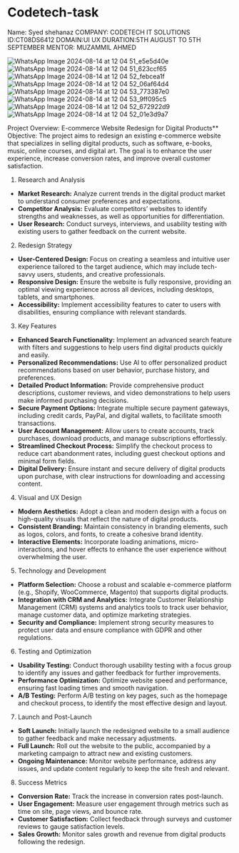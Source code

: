 # Codetech-task
Name: Syed shehanaz 
COMPANY: CODETECH IT SOLUTIONS 
ID:CT08DS6412
DOMAIN:UI UX
DURATION:5TH AUGUST TO 5TH SEPTEMBER 
MENTOR: MUZAMMIL AHMED 


![WhatsApp Image 2024-08-14 at 12 04 51_e5e5d40e](https://github.com/user-attachments/assets/a299b75f-4b7d-4eb0-9e21-46960a6c650b)
![WhatsApp Image 2024-08-14 at 12 04 51_623ccf65](https://github.com/user-attachments/assets/a71a2f13-8eca-468c-9134-213a19028e89)
![WhatsApp Image 2024-08-14 at 12 04 52_febcea1f](https://github.com/user-attachments/assets/986485b4-6017-4df3-8ea0-131289bbb5a6)
![WhatsApp Image 2024-08-14 at 12 04 52_06af64d4](https://github.com/user-attachments/assets/01294397-eb8f-42f2-92c6-8eab6d8ca256)
![WhatsApp Image 2024-08-14 at 12 04 53_773387e0](https://github.com/user-attachments/assets/b0cb4eea-3eeb-4bf7-b003-4d5f818d8a37)
![WhatsApp Image 2024-08-14 at 12 04 53_9ff095c5](https://github.com/user-attachments/assets/dffb34e4-a26a-41a8-a4bd-ee79bf723999)
![WhatsApp Image 2024-08-14 at 12 04 52_672922d9](https://github.com/user-attachments/assets/67193d5d-96d9-4517-b570-0f7cd1e880de)
![WhatsApp Image 2024-08-14 at 12 04 52_01e3d9a7](https://github.com/user-attachments/assets/c34719ab-730a-4242-96e9-cea69a331b6f)


Project Overview: E-commerce Website Redesign for Digital Products**
Objective:
The project aims to redesign an existing e-commerce website that specializes in selling digital products, such as software, e-books, music, online courses, and digital art. The goal is to enhance the user experience, increase conversion rates, and improve overall customer satisfaction.
1. Research and Analysis
- **Market Research:** Analyze current trends in the digital product market to understand consumer preferences and expectations.
- **Competitor Analysis:** Evaluate competitors’ websites to identify strengths and weaknesses, as well as opportunities for differentiation.
- **User Research:** Conduct surveys, interviews, and usability testing with existing users to gather feedback on the current website.

2. Redesign Strategy
- **User-Centered Design:** Focus on creating a seamless and intuitive user experience tailored to the target audience, which may include tech-savvy users, students, and creative professionals.
- **Responsive Design:** Ensure the website is fully responsive, providing an optimal viewing experience across all devices, including desktops, tablets, and smartphones.
- **Accessibility:** Implement accessibility features to cater to users with disabilities, ensuring compliance with relevant standards.

3. Key Features
- **Enhanced Search Functionality:** Implement an advanced search feature with filters and suggestions to help users find digital products quickly and easily.
- **Personalized Recommendations:** Use AI to offer personalized product recommendations based on user behavior, purchase history, and preferences.
- **Detailed Product Information:** Provide comprehensive product descriptions, customer reviews, and video demonstrations to help users make informed purchasing decisions.
- **Secure Payment Options:** Integrate multiple secure payment gateways, including credit cards, PayPal, and digital wallets, to facilitate smooth transactions.
- **User Account Management:** Allow users to create accounts, track purchases, download products, and manage subscriptions effortlessly.
- **Streamlined Checkout Process:** Simplify the checkout process to reduce cart abandonment rates, including guest checkout options and minimal form fields.
- **Digital Delivery:** Ensure instant and secure delivery of digital products upon purchase, with clear instructions for downloading and accessing content.

4. Visual and UX Design
- **Modern Aesthetics:** Adopt a clean and modern design with a focus on high-quality visuals that reflect the nature of digital products.
- **Consistent Branding:** Maintain consistency in branding elements, such as logos, colors, and fonts, to create a cohesive brand identity.
- **Interactive Elements:** Incorporate loading animations, micro-interactions, and hover effects to enhance the user experience without overwhelming the user.

5. Technology and Development
- **Platform Selection:** Choose a robust and scalable e-commerce platform (e.g., Shopify, WooCommerce, Magento) that supports digital products.
- **Integration with CRM and Analytics:** Integrate Customer Relationship Management (CRM) systems and analytics tools to track user behavior, manage customer data, and optimize marketing strategies.
- **Security and Compliance:** Implement strong security measures to protect user data and ensure compliance with GDPR and other regulations.

6. Testing and Optimization
- **Usability Testing:** Conduct thorough usability testing with a focus group to identify any issues and gather feedback for further improvements.
- **Performance Optimization:** Optimize website speed and performance, ensuring fast loading times and smooth navigation.
- **A/B Testing:** Perform A/B testing on key pages, such as the homepage and checkout process, to identify the most effective design and layout.

7. Launch and Post-Launch
- **Soft Launch:** Initially launch the redesigned website to a small audience to gather feedback and make necessary adjustments.
- **Full Launch:** Roll out the website to the public, accompanied by a marketing campaign to attract new and existing customers.
- **Ongoing Maintenance:** Monitor website performance, address any issues, and update content regularly to keep the site fresh and relevant.

8. Success Metrics
- **Conversion Rate:** Track the increase in conversion rates post-launch.
- **User Engagement:** Measure user engagement through metrics such as time on site, page views, and bounce rate.
- **Customer Satisfaction:** Collect feedback through surveys and customer reviews to gauge satisfaction levels.
- **Sales Growth:** Monitor sales growth and revenue from digital products following the redesign.
